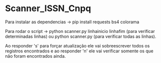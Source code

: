 # Scanner_ISSN_Cnpq

Para instalar as dependencias -> pip install requests bs4 colorama

Para rodar o script -> python scanner.py linhainicio linhafim (para verificar determinadas linhas) ou python scanner.py (para verificar todas as linhas).

Ao responder 's' para forçar atualização ele vai sobreescrever todos os registros encontrados e ao responder 'n' ele vai verificar somente os que não foram encontrados ainda.
